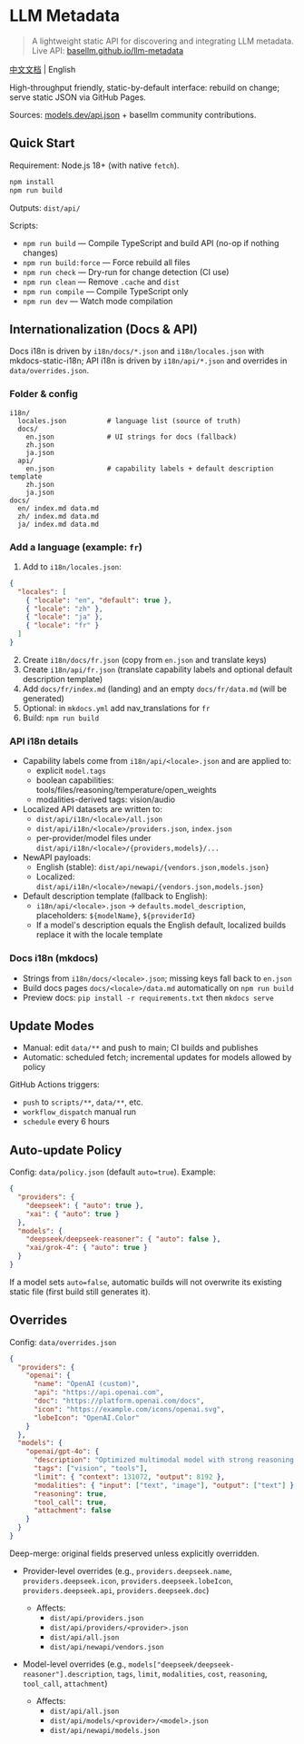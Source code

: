 # LLM Metadata

> A lightweight static API for discovering and integrating LLM metadata. Live API: [basellm.github.io/llm-metadata](https://basellm.github.io/llm-metadata/)

[中文文档](README.zh-CN.md) | English

High-throughput friendly, static-by-default interface: rebuild on change; serve static JSON via GitHub Pages.

Sources: [models.dev/api.json](https://models.dev/api.json) + basellm community contributions.

## Quick Start

Requirement: Node.js 18+ (with native `fetch`).

```bash
npm install
npm run build
```

Outputs: `dist/api/`

Scripts:

- `npm run build` — Compile TypeScript and build API (no-op if nothing changes)
- `npm run build:force` — Force rebuild all files
- `npm run check` — Dry-run for change detection (CI use)
- `npm run clean` — Remove `.cache` and `dist`
- `npm run compile` — Compile TypeScript only
- `npm run dev` — Watch mode compilation

## Internationalization (Docs & API)

Docs i18n is driven by `i18n/docs/*.json` and `i18n/locales.json` with mkdocs-static-i18n; API i18n is driven by `i18n/api/*.json` and overrides in `data/overrides.json`.

### Folder & config

```
i18n/
  locales.json          # language list (source of truth)
  docs/
    en.json             # UI strings for docs (fallback)
    zh.json
    ja.json
  api/
    en.json             # capability labels + default description template
    zh.json
    ja.json
docs/
  en/ index.md data.md
  zh/ index.md data.md
  ja/ index.md data.md
```

### Add a language (example: `fr`)

1. Add to `i18n/locales.json`:

```json
{
  "locales": [
    { "locale": "en", "default": true },
    { "locale": "zh" },
    { "locale": "ja" },
    { "locale": "fr" }
  ]
}
```

2. Create `i18n/docs/fr.json` (copy from `en.json` and translate keys)
3. Create `i18n/api/fr.json` (translate capability labels and optional default description template)
4. Add `docs/fr/index.md` (landing) and an empty `docs/fr/data.md` (will be generated)
5. Optional: in `mkdocs.yml` add nav_translations for `fr`
6. Build: `npm run build`

### API i18n details

- Capability labels come from `i18n/api/<locale>.json` and are applied to:
  - explicit `model.tags`
  - boolean capabilities: tools/files/reasoning/temperature/open_weights
  - modalities-derived tags: vision/audio
- Localized API datasets are written to:
  - `dist/api/i18n/<locale>/all.json`
  - `dist/api/i18n/<locale>/providers.json`, `index.json`
  - per-provider/model files under `dist/api/i18n/<locale>/{providers,models}/...`
- NewAPI payloads:
  - English (stable): `dist/api/newapi/{vendors.json,models.json}`
  - Localized: `dist/api/i18n/<locale>/newapi/{vendors.json,models.json}`
- Default description template (fallback to English):
  - `i18n/api/<locale>.json` → `defaults.model_description`, placeholders: `${modelName}`, `${providerId}`
  - If a model's description equals the English default, localized builds replace it with the locale template

### Docs i18n (mkdocs)

- Strings from `i18n/docs/<locale>.json`; missing keys fall back to `en.json`
- Build docs pages `docs/<locale>/data.md` automatically on `npm run build`
- Preview docs: `pip install -r requirements.txt` then `mkdocs serve`

## Update Modes

- Manual: edit `data/**` and push to main; CI builds and publishes
- Automatic: scheduled fetch; incremental updates for models allowed by policy

GitHub Actions triggers:

- `push` to `scripts/**`, `data/**`, etc.
- `workflow_dispatch` manual run
- `schedule` every 6 hours

## Auto-update Policy

Config: `data/policy.json` (default `auto=true`). Example:

```json
{
  "providers": {
    "deepseek": { "auto": true },
    "xai": { "auto": true }
  },
  "models": {
    "deepseek/deepseek-reasoner": { "auto": false },
    "xai/grok-4": { "auto": true }
  }
}
```

If a model sets `auto=false`, automatic builds will not overwrite its existing static file (first build still generates it).

## Overrides

Config: `data/overrides.json`

```json
{
  "providers": {
    "openai": {
      "name": "OpenAI (custom)",
      "api": "https://api.openai.com",
      "doc": "https://platform.openai.com/docs",
      "icon": "https://example.com/icons/openai.svg",
      "lobeIcon": "OpenAI.Color"
    }
  },
  "models": {
    "openai/gpt-4o": {
      "description": "Optimized multimodal model with strong reasoning.",
      "tags": ["vision", "tools"],
      "limit": { "context": 131072, "output": 8192 },
      "modalities": { "input": ["text", "image"], "output": ["text"] },
      "reasoning": true,
      "tool_call": true,
      "attachment": false
    }
  }
}
```

Deep-merge: original fields preserved unless explicitly overridden.

- Provider-level overrides (e.g., `providers.deepseek.name`, `providers.deepseek.icon`, `providers.deepseek.lobeIcon`, `providers.deepseek.api`, `providers.deepseek.doc`)
  - Affects:
    - `dist/api/providers.json`
    - `dist/api/providers/<provider>.json`
    - `dist/api/all.json`
    - `dist/api/newapi/vendors.json`

- Model-level overrides (e.g., `models["deepseek/deepseek-reasoner"].description`, `tags`, `limit`, `modalities`, `cost`, `reasoning`, `tool_call`, `attachment`)
  - Affects:
    - `dist/api/all.json`
    - `dist/api/models/<provider>/<model>.json`
    - `dist/api/newapi/models.json`
